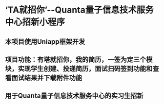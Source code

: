 # ‘TA就招你’--Quanta量子信息技术服务中心招新小程序
## 本项目使用Uniapp框架开发
## 项目功能：有塔就招你，我的简历，一签为定三个模块，实现学生创建、投递简历，面试扫码签到功能和查看面试结果并下载附件功能
## 用于Quanta量子信息技术服务中心的实习生招新

